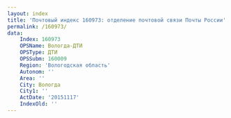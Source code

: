 ```yaml
---
layout: index
title: 'Почтовый индекс 160973: отделение почтовой связи Почты России'
permalink: /160973/
data:
    Index: 160973
    OPSName: Вологда-ДТИ
    OPSType: ДТИ
    OPSSubm: 160009
    Region: 'Вологодская область'
    Autonom: ''
    Area: ''
    City: Вологда
    City1: ''
    ActDate: '20151117'
    IndexOld: ''
---
```

